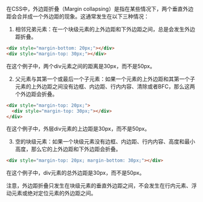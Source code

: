 在CSS中，外边距折叠（Margin collapsing）是指在某些情况下，两个垂直外边距会合并成一个外边距的现象。这通常发生在以下三种情况：

1. 相邻兄弟元素：在一个块级元素的上外边距和下外边距之间，总是会发生外边距折叠。
```html
<div style="margin-bottom: 20px;"></div>
<div style="margin-top: 30px;"></div>
```
在这个例子中，两个div元素之间的距离是30px，而不是50px。

2. 父元素与其第一个或最后一个子元素：如果一个元素的上外边距和其第一个子元素的上外边距之间没有边框、内边距、行内内容、清除或者BFC，那么这两个外边距会折叠。
```html
<div style="margin-top: 20px;">
  <div style="margin-top: 30px;"></div>
</div>
```
在这个例子中，外层div元素的上边距是30px，而不是50px。

3. 空的块级元素：如果一个块级元素没有边框、内边距、行内内容、高度和最小高度，那么它的上外边距和下外边距会折叠。
```html
<div style="margin-top: 20px; margin-bottom: 30px;"></div>
```
在这个例子中，div元素的总外边距是30px，而不是50px。

注意，外边距折叠只发生在块级元素的垂直外边距之间，不会发生在行内元素、浮动元素或绝对定位元素的外边距之间。